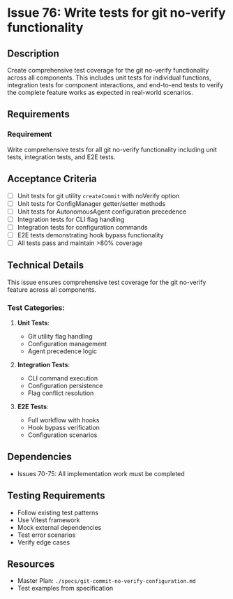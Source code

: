 # Issue 76: Write tests for git no-verify functionality

## Description
Create comprehensive test coverage for the git no-verify functionality across all components. This includes unit tests for individual functions, integration tests for component interactions, and end-to-end tests to verify the complete feature works as expected in real-world scenarios.

## Requirements

### Requirement
Write comprehensive tests for all git no-verify functionality including unit tests, integration tests, and E2E tests.

## Acceptance Criteria
- [ ] Unit tests for git utility `createCommit` with noVerify option
- [ ] Unit tests for ConfigManager getter/setter methods
- [ ] Unit tests for AutonomousAgent configuration precedence
- [ ] Integration tests for CLI flag handling
- [ ] Integration tests for configuration commands
- [ ] E2E tests demonstrating hook bypass functionality
- [ ] All tests pass and maintain >80% coverage

## Technical Details
This issue ensures comprehensive test coverage for the git no-verify feature across all components.

### Test Categories:
1. **Unit Tests**:
   - Git utility flag handling
   - Configuration management
   - Agent precedence logic

2. **Integration Tests**:
   - CLI command execution
   - Configuration persistence
   - Flag conflict resolution

3. **E2E Tests**:
   - Full workflow with hooks
   - Hook bypass verification
   - Configuration scenarios

## Dependencies
- Issues 70-75: All implementation work must be completed

## Testing Requirements
- Follow existing test patterns
- Use Vitest framework
- Mock external dependencies
- Test error scenarios
- Verify edge cases

## Resources
- Master Plan: `./specs/git-commit-no-verify-configuration.md`
- Test examples from specification
